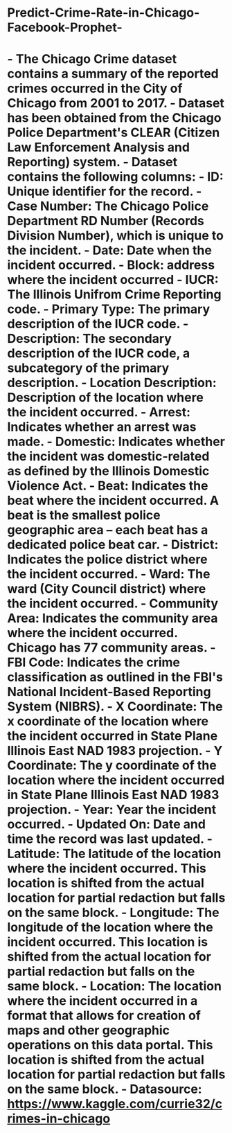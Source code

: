 # Predict-Crime-Rate-in-Chicago-Facebook-Prophet-
# - The Chicago Crime dataset contains a summary of the reported crimes occurred in the City of Chicago from 2001 to 2017.  - Dataset has been obtained from the Chicago Police Department's CLEAR (Citizen Law Enforcement Analysis and Reporting) system. - Dataset contains the following columns:      - ID: Unique identifier for the record.     - Case Number: The Chicago Police Department RD Number (Records Division Number), which is unique to the incident.     - Date: Date when the incident occurred.     - Block: address where the incident occurred     - IUCR: The Illinois Unifrom Crime Reporting code.     - Primary Type: The primary description of the IUCR code.     - Description: The secondary description of the IUCR code, a subcategory of the primary description.     - Location Description: Description of the location where the incident occurred.     - Arrest: Indicates whether an arrest was made.     - Domestic: Indicates whether the incident was domestic-related as defined by the Illinois Domestic Violence Act.     - Beat: Indicates the beat where the incident occurred. A beat is the smallest police geographic area – each beat has a dedicated police beat car.      - District: Indicates the police district where the incident occurred.      - Ward: The ward (City Council district) where the incident occurred.      - Community Area: Indicates the community area where the incident occurred. Chicago has 77 community areas.      - FBI Code: Indicates the crime classification as outlined in the FBI's National Incident-Based Reporting System (NIBRS).      - X Coordinate: The x coordinate of the location where the incident occurred in State Plane Illinois East NAD 1983 projection.      - Y Coordinate: The y coordinate of the location where the incident occurred in State Plane Illinois East NAD 1983 projection.      - Year: Year the incident occurred.     - Updated On: Date and time the record was last updated.     - Latitude: The latitude of the location where the incident occurred. This location is shifted from the actual location for partial redaction but falls on the same block.     - Longitude: The longitude of the location where the incident occurred. This location is shifted from the actual location for partial redaction but falls on the same block.     - Location: The location where the incident occurred in a format that allows for creation of maps and other geographic operations on this data portal. This location is shifted from the actual location for partial redaction but falls on the same block. - Datasource: https://www.kaggle.com/currie32/crimes-in-chicago
